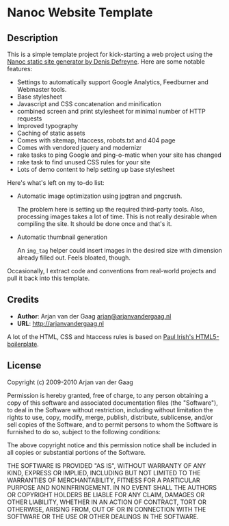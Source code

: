 # Nanoc Website Template

## Description

This is a simple template project for kick-starting a web project using the [Nanoc static site generator by Denis Defreyne][2]. Here are some notable features:

* Settings to automatically support Google Analytics, Feedburner and
  Webmaster tools.
* Base stylesheet
* Javascript and CSS concatenation and minification
* combined screen and print stylesheet for minimal number of HTTP requests
* Improved typography
* Caching of static assets
* Comes with sitemap, htaccess, robots.txt and 404 page
* Comes with vendored jquery and modernizr
* rake tasks to ping Google and ping-o-matic when your site has changed
* rake task to find unused CSS rules for your site
* Lots of demo content to help setting up base stylesheet

Here's what's left on my to-do list:

* Automatic image optimization using jpgtran and pngcrush.

  The problem here is setting up the required third-party tools. Also,
  processing images takes a lot of time. This is not really desirable when
  compiling the site. It should be done once and that's it.

* Automatic thumbnail generation

  An `img_tag` helper could insert images in the desired size with dimension
  already filled out. Feels bloated, though.

Occasionally, I extract code and conventions from real-world projects and pull it back into this template.

## Credits

* **Author**: Arjan van der Gaag  <arjan@arjanvandergaag.nl>
* **URL**: http://arjanvandergaag.nl

A lot of the HTML, CSS and htaccess rules is based on [Paul Irish's HTML5-boilerplate][1].

## License

Copyright (c) 2009-2010 Arjan van der Gaag

Permission is hereby granted, free of charge, to any person obtaining a
copy of this software and associated documentation files (the "Software"), to
deal in the Software without restriction, including without limitation the
rights to use, copy, modify, merge, publish, distribute, sublicense, and/or
sell copies of the Software, and to permit persons to whom the Software is
furnished to do so, subject to the following conditions:

The above copyright notice and this permission notice shall be included in all
copies or substantial portions of the Software.

THE SOFTWARE IS PROVIDED "AS IS", WITHOUT WARRANTY OF ANY KIND, EXPRESS OR
IMPLIED, INCLUDING BUT NOT LIMITED TO THE WARRANTIES OF MERCHANTABILITY,
FITNESS FOR A PARTICULAR PURPOSE AND NONINFRINGEMENT. IN NO EVENT SHALL THE
AUTHORS OR COPYRIGHT HOLDERS BE LIABLE FOR ANY CLAIM, DAMAGES OR OTHER
LIABILITY, WHETHER IN AN ACTION OF CONTRACT, TORT OR OTHERWISE, ARISING
FROM, OUT OF OR IN CONNECTION WITH THE SOFTWARE OR THE USE OR OTHER
DEALINGS IN THE SOFTWARE.

[1]: http://github.com/paulirish/html5-boilerplate
[2]: http://nanoc.stoneship.org
